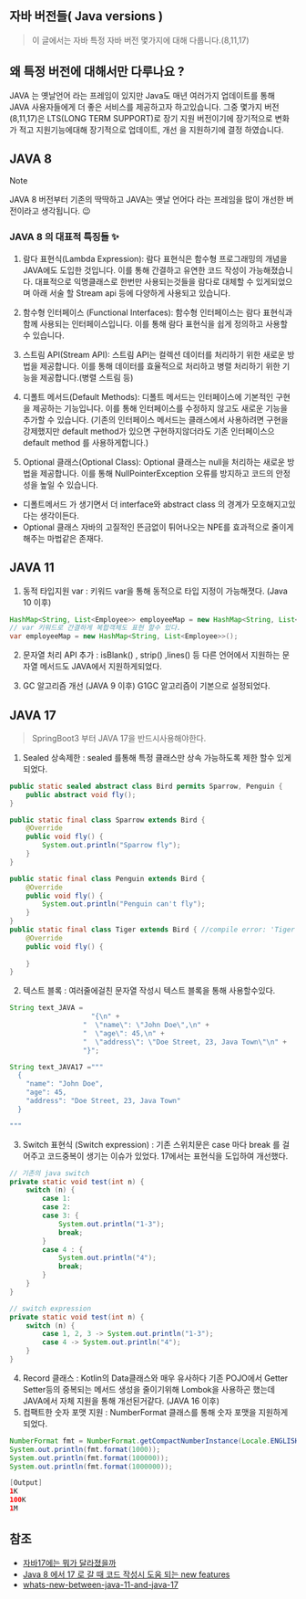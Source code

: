 ## 자바 버전들( Java versions )

> 이 글에서는 자바 특정 자바 버전 몇가지에 대해 다룹니다.(8,11,17)

## 왜 특정 버전에 대해서만 다루나요 ?

JAVA 는 옛날언어 라는 프레임이 있지만 Java도 매년 여러가지 업데이트를 통해 JAVA 사용자들에게 더 좋은 서비스를 제공하고자 하고있습니다. 그중 몇가지 버전(8,11,17)은 
LTS(LONG TERM SUPPORT)로 장기 지원 버전이기에 장기적으로 변화가 적고 지원기능에대해 장기적으로 업데이트, 개선 을 지원하기에 결정 하였습니다.


## JAVA 8
>[!NOTE] 
> JAVA 8 버전부터 기존의 딱딱하고 JAVA는 옛날 언어다 라는 프레임을 많이 개선한 버전이라고 생각됩니다. 😉   

### JAVA 8 의 대표적 특징들 ✨
1. 람다 표현식(Lambda Expression): 람다 표현식은 함수형 프로그래밍의 개념을 JAVA에도 도입한 것입니다. 이를 통해 간결하고 유연한 코드 작성이 가능해졌습니다. 대표적으로 익명클래스로 한번만 사용되는것들을 람다로 대체할 수 있게되었으며 아래 서술 할 Stream api 등에 다양하게 사용되고 있습니다.

2. 함수형 인터페이스 (Functional Interfaces): 함수형 인터페이스는 람다 표현식과 함께 사용되는 인터페이스입니다. 이를 통해 람다 표현식을 쉽게 정의하고 사용할 수 있습니다.

3. 스트림 API(Stream API): 스트림 API는 컬렉션 데이터를 처리하기 위한 새로운 방법을 제공합니다. 이를 통해 데이터를 효율적으로 처리하고 병렬 처리하기 위한 기능을 제공합니다.(병렬 스트림 등)

4. 디폴트 메서드(Default Methods): 디폴트 메서드는 인터페이스에 기본적인 구현을 제공하는 기능입니다. 이를 통해 인터페이스를 수정하지 않고도 새로운 기능을 추가할 수 있습니다. (기존의 인터페이스 메서드는 클래스에서 사용하려면 구현을 강제했지만 default method가 있으면 구현하지않더라도 기존 인터페이스으 default method 를 사용하게합니다.)

5. Optional 클래스(Optional Class): Optional 클래스는 null을 처리하는 새로운 방법을 제공합니다. 이를 통해 NullPointerException 오류를 방지하고 코드의 안정성을 높일 수 있습니다.


- 디폴트메서드 가 생기면서 더 interface와 abstract class 의 경계가 모호해지고있다는 생각이든다.
- Optional 클래스 자바의 고질적인 뜬금없이 튀어나오는 NPE를 효과적으로 줄이게 해주는 마법같은 존재다.

## JAVA 11

1. 동적 타입지원 var : 키워드 var을 통해 동적으로 타입 지정이 가능해졋다. (Java 10 이후)
```java
HashMap<String, List<Employee>> employeeMap = new HashMap<String, List<Employee>>();
// var 키워드로 간결하게 복합객체도 표현 할수 있다.
var employeeMap = new HashMap<String, List<Employee>>();

```
2. 문자열 처리 API 추가 : isBlank() , strip() ,lines() 등 다른 언어에서 지원하는 문자열 메서드도 JAVA에서 지원하게되었다.

3. GC 알고리즘 개선 (JAVA 9 이후) G1GC 알고리즘이 기본으로 설정되었다.

## JAVA 17

> SpringBoot3 부터 JAVA 17을 반드시사용해야한다. 

1. Sealed 상속제한 :  sealed 를통해 특정 클래스만 상속 가능하도록 제한 할수 있게되었다.
```JAVA
public static sealed abstract class Bird permits Sparrow, Penguin {
    public abstract void fly();
}

public static final class Sparrow extends Bird {
    @Override
    public void fly() {
        System.out.println("Sparrow fly");
    }
}

public static final class Penguin extends Bird {
    @Override
    public void fly() {
        System.out.println("Penguin can't fly");
    }
}
public static final class Tiger extends Bird { //compile error: 'Tiger' is not allowed in the sealed hierarchy
    @Override
    public void fly() {
        
    }
}
```
2. 텍스트 블록 : 여러줄에걸친 문자열 작성시 텍스트 블록을 통해 사용할수있다. 
```JAVA
String text_JAVA = 
                    "{\n" +
                  "  \"name\": \"John Doe\",\n" +
                  "  \"age\": 45,\n" +
                  "  \"address\": \"Doe Street, 23, Java Town\"\n" +
                  "}";

String text_JAVA17 ="""
  { 
    "name": "John Doe",
    "age": 45,
    "address": "Doe Street, 23, Java Town"
  }

"""

```
3. Switch 표현식 (Switch expression) :  기존 스위치문은 case 마다 break 를 걸어주고 코드중복이 생기는 이슈가 있었다. 17에서는 표현식을 도입하여 개선했다.

```java
// 기존의 java switch
private static void test(int n) {
	switch (n) {
    	case 1: 
        case 2:
        case 3: {
        	System.out.println("1-3");
    		break;
    	}
        case 4 : {
        	System.out.println("4");
    		break;
        }
    }
}

// switch expression
private static void test(int n) {
	switch (n) {
    	case 1, 2, 3 -> System.out.println("1-3");
        case 4 -> System.out.println("4");
    }
}
```

4. Record 클래스 : Kotlin의 Data클래스와 매우 유사하다 기존 POJO에서 Getter Setter등의 중복되는 메서드 생성을 줄이기위해 Lombok을 사용하곤 했는데 JAVA에서 자체 지원을 통해 개선된거같다. (JAVA 16 이후)
5. 컴팩트한 숫자 포맷 지원 : NumberFormat 클래스를 통해 숫자 포맷을 지원하게 되었다.

```Java
NumberFormat fmt = NumberFormat.getCompactNumberInstance(Locale.ENGLISH, NumberFormat.Style.SHORT);
System.out.println(fmt.format(1000));
System.out.println(fmt.format(100000));
System.out.println(fmt.format(1000000));

[Output]
1K
100K
1M
```


## 참조

- [자바17에는 뭐가 달라졌을까](https://e-una.tistory.com/46)
- [Java 8  에서 17 로 갈 때 코드 작성시 도움 되는 new features](https://warpgate3.tistory.com/entry/Java-8-to-17)
- [whats-new-between-java-11-and-java-17](https://dzone.com/articles/whats-new-between-java-11-and-java-17)